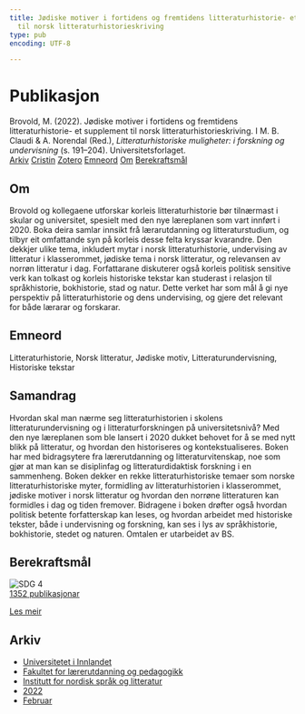```yaml
---
title: Jødiske motiver i fortidens og fremtidens litteraturhistorie- et supplement
  til norsk litteraturhistorieskriving
type: pub
encoding: UTF-8

---
```

<h1>Publikasjon</h1>
<article id="csl-bib-container-EZUNKXYJ" class="csl-bib-container">
  <div class="csl-bib-body"> <div class="csl-entry">Brovold, M. (2022). Jødiske motiver i fortidens og fremtidens litteraturhistorie- et supplement til norsk litteraturhistorieskriving. I M. B. Claudi &#38; A. Norendal (Red.), <i>Litteraturhistoriske muligheter: i forskning og undervisning</i> (s. 191–204). Universitetsforlaget.</div> </div>
  <div class="csl-bib-buttons">
    <a href="#taxonomy-article-EZUNKXYJ" alt="archive" class="csl-bib-button">Arkiv</a>
    <a href="https://app.cristin.no/results/show.jsf?id=2003685" alt="Cristin" class="csl-bib-button">Cristin</a>
    <a href="http://zotero.org/groups/5881554/items/EZUNKXYJ" alt="Zotero" class="csl-bib-button">Zotero</a>
    <a href="#keywords-article-EZUNKXYJ" alt="keywords" class="csl-bib-button">Emneord</a>
    <a href="#about-article-EZUNKXYJ" alt="about_pub" class="csl-bib-button">Om</a>
    <a href="#sdg-article-EZUNKXYJ" alt="sdg" class="csl-bib-button">Berekraftsmål</a>
  </div>
  <div id="csl-bib-meta-container-EZUNKXYJ"></div>
</article>
<div id="csl-bib-meta-EZUNKXYJ" class="csl-bib-meta">
  <article id="about-article-EZUNKXYJ" class="about_pub-article">
    <h1>Om</h1>
    Brovold og kollegaene utforskar korleis litteraturhistorie bør tilnærmast i skular og universitet, spesielt med den nye læreplanen som vart innført i 2020. Boka deira samlar innsikt frå lærarutdanning og litteraturstudium, og tilbyr eit omfattande syn på korleis desse felta kryssar kvarandre. Den dekkjer ulike tema, inkludert mytar i norsk litteraturhistorie, undervising av litteratur i klasserommet, jødiske tema i norsk litteratur, og relevansen av norrøn litteratur i dag. Forfattarane diskuterer også korleis politisk sensitive verk kan tolkast og korleis historiske tekstar kan studerast i relasjon til språkhistorie, bokhistorie, stad og natur. Dette verket har som mål å gi nye perspektiv på litteraturhistorie og dens undervising, og gjere det relevant for både lærarar og forskarar.
  </article>
  <article id="keywords-article-EZUNKXYJ" class="keywords-article">
    <h1>Emneord</h1>
    Litteraturhistorie, Norsk litteratur, Jødiske motiv, Litteraturundervisning, Historiske tekstar
  </article>
  <article id="abstract-article-EZUNKXYJ" class="abstract-article">
    <h1>Samandrag</h1>
    Hvordan skal man nærme seg litteraturhistorien i skolens litteraturundervisning og i litteraturforskningen på universitetsnivå? Med den nye læreplanen som ble lansert i 2020 dukket behovet for å se med nytt blikk på litteratur, og hvordan den historiseres og kontekstualiseres. Boken har med bidragsytere fra lærerutdanning og litteraturvitenskap, noe som gjør at man kan se disiplinfag og litteraturdidaktisk forskning i en sammenheng. Boken dekker en rekke litteraturhistoriske temaer som norske litteraturhistoriske myter, formidling av litteraturhistorien i klasserommet, jødiske motiver i norsk litteratur og hvordan den norrøne litteraturen kan formidles i dag og tiden fremover. Bidragene i boken drøfter også hvordan politisk betente forfatterskap kan leses, og hvordan arbeidet med historiske tekster, både i undervisning og forskning, kan ses i lys av språkhistorie, bokhistorie, stedet og naturen. Omtalen er utarbeidet av BS.
  </article>
  <article id="sdg-article-EZUNKXYJ" class="sdg-article">
    <h1>Berekraftsmål</h1>
    <div class="sdg-container"><div id="sdg4" class="sdg">
        <img src="{{< params subfolder >}}images/sdg/sdg04_nn.png" class="image" alt="SDG 4">
        <div class="sdg-overlay">
          <a href="/nn/archive/?key=?sdg=4#archive" class="sdg-publication-count"><span>1352</span> publikasjonar</a>
          <p><a href="https://fn.no/om-fn/fns-baerekraftsmaal/god-utdanning?lang=nno-NO" class="sdg-read-more">Les meir</a></p>
        </div>
      </div></div>
  </article>
  <article id="taxonomy-article-EZUNKXYJ" class="taxonomy-article">
    <h1>Arkiv</h1>
    <ul>
      <li>
        <a href="/nn/archive/?key=3DCRN523">Universitetet i Innlandet</a>
      </li>
      <li>
        <a href="/nn/archive/?key=WYNZA47F">Fakultet for lærerutdanning og pedagogikk</a>
      </li>
      <li>
        <a href="/nn/archive/?key=T9U6ILTU">Institutt for nordisk språk og litteratur</a>
      </li>
      <li>
        <a href="/nn/archive/?key=8BZA2YRV">2022</a>
      </li>
      <li>
        <a href="/nn/archive/?key=5FEKNEC6">Februar</a>
      </li>
    </ul>
  </article>
</div>
